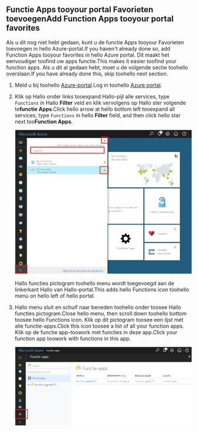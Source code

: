## <a name="add-function-apps-tooyour-portal-favorites"></a><span data-ttu-id="24bdd-101">Functie Apps tooyour portal Favorieten toevoegen</span><span class="sxs-lookup"><span data-stu-id="24bdd-101">Add Function Apps tooyour portal favorites</span></span> 

<span data-ttu-id="24bdd-102">Als u dit nog niet hebt gedaan, kunt u de functie Apps tooyour Favorieten toevoegen in hello Azure-portal.</span><span class="sxs-lookup"><span data-stu-id="24bdd-102">If you haven't already done so, add Function Apps tooyour favorites in hello Azure portal.</span></span> <span data-ttu-id="24bdd-103">Dit maakt het eenvoudiger toofind uw apps functie.</span><span class="sxs-lookup"><span data-stu-id="24bdd-103">This makes it easier toofind your function apps.</span></span> <span data-ttu-id="24bdd-104">Als u dit al gedaan hebt, moet u de volgende sectie toohello overslaan.</span><span class="sxs-lookup"><span data-stu-id="24bdd-104">If you have already done this, skip toohello next section.</span></span> 

1. <span data-ttu-id="24bdd-105">Meld u bij toohello [Azure-portal](https://portal.azure.com/).</span><span class="sxs-lookup"><span data-stu-id="24bdd-105">Log in toohello [Azure portal](https://portal.azure.com/).</span></span>

2. <span data-ttu-id="24bdd-106">Klik op Hallo onder links tooexpand Hallo-pijl alle services, type `Functions` in Hallo **Filter** veld en klik vervolgens op Hallo ster volgende te**functie Apps**.</span><span class="sxs-lookup"><span data-stu-id="24bdd-106">Click hello arrow at hello bottom left tooexpand all services, type `Functions` in hello **Filter** field, and then click hello star next too**Function Apps**.</span></span>  
 
    ![Functie-app maken in hello Azure-portal](./media/functions-portal-favorite-function-apps/functions-favorite-function-apps.png)

    <span data-ttu-id="24bdd-108">Hallo functies pictogram toohello menu wordt toegevoegd aan de linkerkant Hallo van Hallo-portal.</span><span class="sxs-lookup"><span data-stu-id="24bdd-108">This adds hello Functions icon toohello menu on hello left of hello portal.</span></span>

3. <span data-ttu-id="24bdd-109">Hallo menu sluit en schuif naar beneden toohello onder toosee Hallo functies pictogram.</span><span class="sxs-lookup"><span data-stu-id="24bdd-109">Close hello menu, then scroll down toohello bottom toosee hello Functions icon.</span></span> <span data-ttu-id="24bdd-110">Klik op dit pictogram toosee een lijst met alle functie-apps.</span><span class="sxs-lookup"><span data-stu-id="24bdd-110">Click this icon toosee a list of all your function apps.</span></span> <span data-ttu-id="24bdd-111">Klik op de functie app-toowork met functies in deze app.</span><span class="sxs-lookup"><span data-stu-id="24bdd-111">Click your function app toowork with functions in this app.</span></span> 
 
    ![](./media/functions-portal-favorite-function-apps/functions-function-apps-hub.png)
 
     